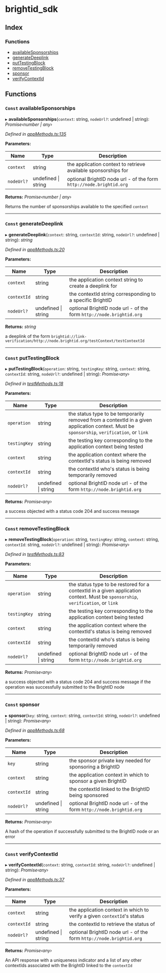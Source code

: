 
# brightid_sdk

## Index

### Functions

* [availableSponsorships](README.md#const-availablesponsorships)
* [generateDeeplink](README.md#const-generatedeeplink)
* [putTestingBlock](README.md#const-puttestingblock)
* [removeTestingBlock](README.md#const-removetestingblock)
* [sponsor](README.md#const-sponsor)
* [verifyContextId](README.md#const-verifycontextid)

## Functions

### `Const` availableSponsorships

▸ **availableSponsorships**(`context`: string, `nodeUrl?`: undefined | string): *Promise‹number | any›*

*Defined in [appMethods.ts:135](https://github.com/acolytec3/brightIdSDK/blob/fadd589/src/appMethods.ts#L135)*

**Parameters:**

Name | Type | Description |
------ | ------ | ------ |
`context` | string | the application context to retrieve available sponsorships for |
`nodeUrl?` | undefined &#124; string | optional BrightID node url - of the form `http://node.brightid.org`  |

**Returns:** *Promise‹number | any›*

Returns the number of sponsorships available to the specified `context`

___

### `Const` generateDeeplink

▸ **generateDeeplink**(`context`: string, `contextId`: string, `nodeUrl?`: undefined | string): *string*

*Defined in [appMethods.ts:20](https://github.com/acolytec3/brightIdSDK/blob/fadd589/src/appMethods.ts#L20)*

**Parameters:**

Name | Type | Description |
------ | ------ | ------ |
`context` | string | the application context string to create a deeplink for |
`contextId` | string | the contextId string corresponding to a specific BrightID |
`nodeUrl?` | undefined &#124; string | optional BrightID node url - of the form `http://node.brightid.org`  |

**Returns:** *string*

a deeplink of the form `brightid://link-verification/http://node.brightid.org/testContext/testContextId`

___

### `Const` putTestingBlock

▸ **putTestingBlock**(`operation`: string, `testingKey`: string, `context`: string, `contextId`: string, `nodeUrl?`: undefined | string): *Promise‹any›*

*Defined in [testMethods.ts:18](https://github.com/acolytec3/brightIdSDK/blob/fadd589/src/testMethods.ts#L18)*

**Parameters:**

Name | Type | Description |
------ | ------ | ------ |
`operation` | string | the status type to be temporarily removed from a contextId in a given application context.  Must be `sponsorship`, `verification`, or `link` |
`testingKey` | string | the testing key corresponding to the application context being tested |
`context` | string | the application context where the contextId's status is being removed |
`contextId` | string | the contextId who's status is being temporarily removed |
`nodeUrl?` | undefined &#124; string | optional BrightID node url - of the form `http://node.brightid.org`  |

**Returns:** *Promise‹any›*

a success objected with a status code 204 and success message

___

### `Const` removeTestingBlock

▸ **removeTestingBlock**(`operation`: string, `testingKey`: string, `context`: string, `contextId`: string, `nodeUrl?`: undefined | string): *Promise‹any›*

*Defined in [testMethods.ts:83](https://github.com/acolytec3/brightIdSDK/blob/fadd589/src/testMethods.ts#L83)*

**Parameters:**

Name | Type | Description |
------ | ------ | ------ |
`operation` | string | the status type to be restored for a contextId in a given application context.  Must be `sponsorship`, `verification`, or `link` |
`testingKey` | string | the testing key corresponding to the application context being tested |
`context` | string | the application context where the contextId's status is being removed |
`contextId` | string | the contextId who's status is being temporarily removed |
`nodeUrl?` | undefined &#124; string | optional BrightID node url - of the form `http://node.brightid.org`  |

**Returns:** *Promise‹any›*

a success objected with a status code 204 and success message if the operation was successfully submitted to the BrightID node

___

### `Const` sponsor

▸ **sponsor**(`key`: string, `context`: string, `contextId`: string, `nodeUrl?`: undefined | string): *Promise‹any›*

*Defined in [appMethods.ts:68](https://github.com/acolytec3/brightIdSDK/blob/fadd589/src/appMethods.ts#L68)*

**Parameters:**

Name | Type | Description |
------ | ------ | ------ |
`key` | string | the sponsor private key needed for sponsoring a BrightID |
`context` | string | the application context in which to sponsor a given BrightID |
`contextId` | string | the contextId linked to the BrightID being sponsored |
`nodeUrl?` | undefined &#124; string | optional BrightID node url - of the form `http://node.brightid.org`  |

**Returns:** *Promise‹any›*

A hash of the operation if successfully submitted to the BrightID node or an error

___

### `Const` verifyContextId

▸ **verifyContextId**(`context`: string, `contextId`: string, `nodeUrl?`: undefined | string): *Promise‹any›*

*Defined in [appMethods.ts:37](https://github.com/acolytec3/brightIdSDK/blob/fadd589/src/appMethods.ts#L37)*

**Parameters:**

Name | Type | Description |
------ | ------ | ------ |
`context` | string | the application context in which to verify a given `contextId`'s status |
`contextId` | string | the contextId to retrieve the status of |
`nodeUrl?` | undefined &#124; string | optional BrightID node url - of the form `http://node.brightid.org`  |

**Returns:** *Promise‹any›*

An API response with a uniqueness indicator and a list of any other contextIds associated with the BrightID linked to the `contextId`
